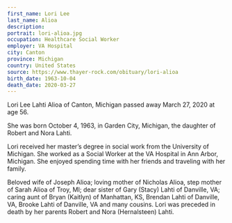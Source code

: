 ```yaml
---
first_name: Lori Lee
last_name: Alioa
description: 
portrait: lori-alioa.jpg
occupation: Healthcare Social Worker
employer: VA Hospital
city: Canton
province: Michigan
country: United States
source: https://www.thayer-rock.com/obituary/lori-alioa
birth_date: 1963-10-04
death_date: 2020-03-27
---
```


Lori Lee Lahti Alioa of Canton, Michigan passed away March 27, 2020 at age 56.

She was born October 4, 1963, in Garden City, Michigan, the daughter of Robert and Nora Lahti.

Lori received her master’s degree in social work from the University of Michigan. She worked as a Social Worker at the VA Hospital in Ann Arbor, Michigan. She enjoyed spending time with her friends and traveling with her family.

Beloved wife of Joseph Alioa; loving mother of Nicholas Alioa, step mother of Sarah Alioa of Troy, MI; dear sister of Gary (Stacy) Lahti of Danville, VA; caring aunt of Bryan (Kaitlyn) of Manhattan, KS, Brendan Lahti of Danville, VA, Brooke Lahti of Danville, VA and many cousins. Lori was preceded in death by her parents Robert and Nora (Hernalsteen) Lahti.